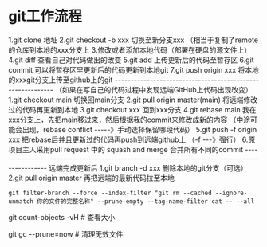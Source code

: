 # git工作流程

1.git clone 地址
2.git checkout -b xxx 切换至新分支xxx
（相当于复制了remote的仓库到本地的xxx分支上
3.修改或者添加本地代码（部署在硬盘的源文件上）
4.git diff 查看自己对代码做出的改变
5.git add 上传更新后的代码至暂存区
6.git commit 可以将暂存区里更新后的代码更新到本地git
7.git push origin xxx 将本地的xxxgit分支上传至github上的git
\-----------------------------------------------------------
（如果在写自己的代码过程中发现远端GitHub上代码出现改变）
1.git checkout main 切换回main分支
2.git pull origin master(main) 将远端修改过的代码再更新到本地
3.git checkout xxx 回到xxx分支
4.git rebase main 我在xxx分支上，先把main移过来，然后根据我的commit来修改成新的内容
（中途可能会出现，rebase conflict -----》手动选择保留哪段代码）
5.git push -f origin xxx 把rebase后并且更新过的代码再push到远端github上
（-f ---》强行）
6.原项目主人采用pull request 中的 squash and merge 合并所有不同的commit
\----------------------------------------------------------------------------------------------
远端完成更新后
1.git branch -d xxx 删除本地的git分支（可选）
2.git pull origin master 再把远端的最新代码拉至本地



```shell
git filter-branch --force --index-filter "git rm --cached --ignore-unmatch 你的文件的完整名称" --prune-empty --tag-name-filter cat -- --all
```

git count-objects -vH # 查看大小

git gc --prune=now # 清理无效文件